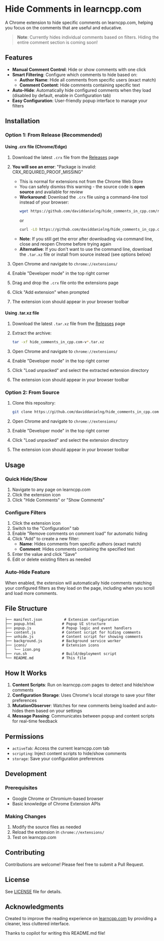 # Hide Comments in learncpp.com

A Chrome extension to hide specific comments on learncpp.com, helping you focus on the comments that are useful and educative.

> **Note**: Currently hides individual comments based on filters. Hiding the entire comment section is coming soon!

## Features

- **Manual Comment Control**: Hide or show comments with one click
- **Smart Filtering**: Configure which comments to hide based on:
  - **Author Name**: Hide all comments from specific users (exact match)
  - **Comment Content**: Hide comments containing specific text
- **Auto-Hide**: Automatically hide configured comments when they load (disabled by default, enable in Configuration tab)
- **Easy Configuration**: User-friendly popup interface to manage your filters

## Installation

### Option 1: From Release (Recommended)

#### Using .crx file (Chrome/Edge)

1. Download the latest `.crx` file from the [Releases](https://github.com/daviddanielng/hide_comments_in_cpp.com/releases) page

2. **You will see an error**: "Package is invalid: CRX_REQUIRED_PROOF_MISSING"

   - This is normal for extensions not from the Chrome Web Store
   - You can safely dismiss this warning - the source code is **open source** and available for review
   - **Workaround**: Download the `.crx` file using a command-line tool instead of your browser:
     ```bash
     wget https://github.com/daviddanielng/hide_comments_in_cpp.com/releases/download/v*/hide_comments_in_cpp.com-v*.crx
     ```
     or
     ```bash
     curl -LO https://github.com/daviddanielng/hide_comments_in_cpp.com/releases/download/v*/hide_comments_in_cpp.com-v*.crx
     ```
   - **Note**: If you still get the error after downloading via command line, close and reopen Chrome before trying again
   - **Alternative**: If you don't want to use the command line, download the `.tar.xz` file or install from source instead (see options below)

3. Open Chrome and navigate to `chrome://extensions/`

4. Enable "Developer mode" in the top right corner

5. Drag and drop the `.crx` file onto the extensions page

6. Click "Add extension" when prompted

7. The extension icon should appear in your browser toolbar

#### Using .tar.xz file

1. Download the latest `.tar.xz` file from the [Releases](https://github.com/daviddanielng/hide_comments_in_cpp.com/releases) page

2. Extract the archive:

   ```bash
   tar -xf hide_comments_in_cpp.com-v*.tar.xz
   ```

3. Open Chrome and navigate to `chrome://extensions/`

4. Enable "Developer mode" in the top right corner

5. Click "Load unpacked" and select the extracted extension directory

6. The extension icon should appear in your browser toolbar

### Option 2: From Source

1. Clone this repository:

   ```bash
   git clone https://github.com/daviddanielng/hide_comments_in_cpp.com.git
   ```

2. Open Chrome and navigate to `chrome://extensions/`

3. Enable "Developer mode" in the top right corner

4. Click "Load unpacked" and select the extension directory

5. The extension icon should appear in your browser toolbar

## Usage

### Quick Hide/Show

1. Navigate to any page on learncpp.com
2. Click the extension icon
3. Click "Hide Comments" or "Show Comments"

### Configure Filters

1. Click the extension icon
2. Switch to the "Configuration" tab
3. Enable "Remove comments on comment load" for automatic hiding
4. Click "Add" to create a new filter:
   - **Name**: Hides comments from specific authors (exact match)
   - **Comment**: Hides comments containing the specified text
5. Enter the value and click "Save"
6. Edit or delete existing filters as needed

### Auto-Hide Feature

When enabled, the extension will automatically hide comments matching your configured filters as they load on the page, including when you scroll and load more comments.

## File Structure

```
├── manifest.json          # Extension configuration
├── popup.html            # Popup UI structure
├── popup.js              # Popup logic and event handlers
├── content.js            # Content script for hiding comments
├── unhide.js             # Content script for showing comments
├── background.js         # Background service worker
├── icons/                # Extension icons
│   └── icon.png
├── run.sh                # Build/deployment script
└── README.md             # This file
```

## How It Works

1. **Content Scripts**: Run on learncpp.com pages to detect and hide/show comments
2. **Configuration Storage**: Uses Chrome's local storage to save your filter preferences
3. **MutationObserver**: Watches for new comments being loaded and auto-hides them based on your settings
4. **Message Passing**: Communicates between popup and content scripts for real-time feedback

## Permissions

- `activeTab`: Access the current learncpp.com tab
- `scripting`: Inject content scripts to hide/show comments
- `storage`: Save your configuration preferences

## Development

### Prerequisites

- Google Chrome or Chromium-based browser
- Basic knowledge of Chrome Extension APIs

### Making Changes

1. Modify the source files as needed
2. Reload the extension in `chrome://extensions/`
3. Test on learncpp.com

## Contributing

Contributions are welcome! Please feel free to submit a Pull Request.

## License

See [LICENSE](LICENSE) file for details.

## Acknowledgments

Created to improve the reading experience on [learncpp.com](https://www.learncpp.com) by providing a cleaner, less cluttered interface.

Thanks to copilot for writing this README.md file!
